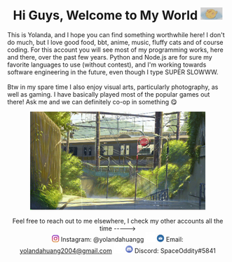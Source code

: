   <div align="center">

  <!-- Title -->
  
  <h1> Hi Guys, Welcome to My World <img src="https://github.com/yolandahuangg/yolandahuangg/blob/main/myCat.gif" width="50px"> </h1>
  </div>

  <!-- Info -->

  <div align="left">
  
  This is Yolanda, and I hope you can find something worthwhile here! I don't do much, but I love good food, bbt, anime, music, fluffy cats and of course coding. For this account you will see most of my programming works, here and there, over the past few years. Python and Node.js are for sure my favorite languages to use (without contest), and I'm working towards software engineering in the future, even though I type SUPER SLOWWW. <br><br>
  Btw in my spare time I also enjoy visual arts, particularly photography, as well as gaming. I have basically played most of the popular games out there! Ask me and we can definitely co-op in something 😋 
  
  </div>
  
  <div align="center" width="50">
  
  <img src="https://github.com/yolandahuangg/yolandahuangg/blob/main/train.gif" width="400px"> </hl>

  <!-- Contacts -->
  
  <div align="center">
  
  Feel free to reach out to me elsewhere, I check my other accounts all the time -----> <br>
  <img src="https://github.com/yolandahuangg/yolandahuangg/blob/main/ig.png" width="16px"> Instagram: @yolandahuangg 
  <img src="https://github.com/yolandahuangg/yolandahuangg/blob/main/blank.png" width="22px">
  <img src="https://github.com/yolandahuangg/yolandahuangg/blob/main/email.png" width="17px"> Email: yolandahuang2004@gmail.com 
  <img src="https://github.com/yolandahuangg/yolandahuangg/blob/main/blank.png" width="22px">
  <img src="https://github.com/yolandahuangg/yolandahuangg/blob/main/discord.png" width="18px"> Discord: SpaceOddity#5841 
